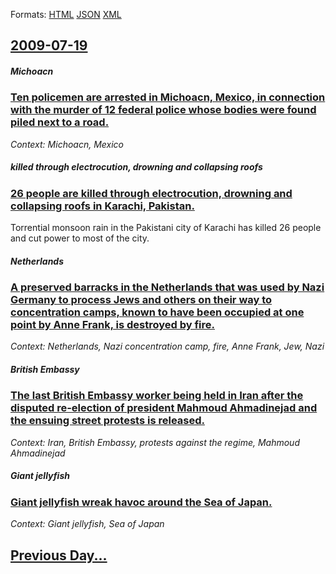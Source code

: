 
Formats: [HTML](2009/07/19/index.html)  [JSON](2009/07/19/index.json)  [XML](2009/07/19/index.xml)  

## [2009-07-19](/news/2009/07/19/index.md)

##### Michoacn
### [ Ten policemen are arrested in Michoacn, Mexico, in connection with the murder of 12 federal police whose bodies were found piled next to a road. ](/news/2009/07/19/ten-policemen-are-arrested-in-michoacan-mexico-in-connection-with-the-murder-of-12-federal-police-whose-bodies-were-found-piled-next-to-a.md)
_Context: Michoacn, Mexico_

##### killed through electrocution, drowning and collapsing roofs
### [ 26 people are killed through electrocution, drowning and collapsing roofs in Karachi, Pakistan. ](/news/2009/07/19/26-people-are-killed-through-electrocution-drowning-and-collapsing-roofs-in-karachi-pakistan.md)
Torrential monsoon rain in the Pakistani city of Karachi has killed 26 people and cut power to most of the city.

##### Netherlands
### [ A preserved barracks in the Netherlands that was used by Nazi Germany to process Jews and others on their way to concentration camps, known to have been occupied at one point by Anne Frank, is destroyed by fire. ](/news/2009/07/19/a-preserved-barracks-in-the-netherlands-that-was-used-by-nazi-germany-to-process-jews-and-others-on-their-way-to-concentration-camps-known.md)
_Context: Netherlands, Nazi concentration camp, fire, Anne Frank, Jew, Nazi_

##### British Embassy
### [ The last British Embassy worker being held in Iran after the disputed re-election of president Mahmoud Ahmadinejad and the ensuing street protests is released. ](/news/2009/07/19/the-last-british-embassy-worker-being-held-in-iran-after-the-disputed-re-election-of-president-mahmoud-ahmadinejad-and-the-ensuing-street-p.md)
_Context: Iran, British Embassy, protests against the regime, Mahmoud Ahmadinejad_

##### Giant jellyfish
### [ Giant jellyfish wreak havoc around the Sea of Japan. ](/news/2009/07/19/giant-jellyfish-wreak-havoc-around-the-sea-of-japan.md)
_Context: Giant jellyfish, Sea of Japan_

## [Previous Day...](/news/2009/07/18/index.md)

